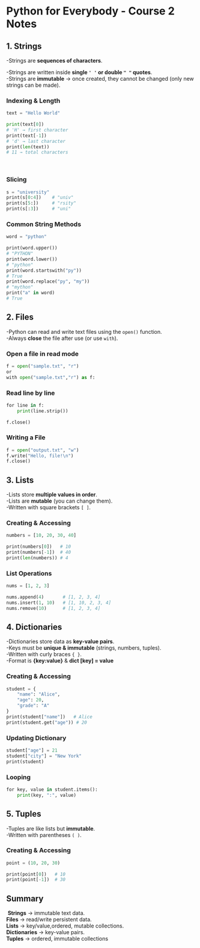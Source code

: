 # Python for Everybody - Course 2 Notes‎

## 1. Strings  

‎-Strings are **sequences of characters**.                      

‎-Strings are written inside **single `' '` or double `" "` quotes**.                           
-Strings are **immutable** → once created, they cannot be changed (only new strings can be made).

### Indexing & Length
```python
‎text = "Hello World"
‎
print(text[0])
# 'H' → first character
‎print(text[-1])
# 'd' → last character
‎print(len(text))
# 11 → total characters
```
‎
### Slicing
```python
‎s = "university"
‎print(s[0:4])    # "univ"
‎print(s[5:])     # "rsity"
‎print(s[:3])     # "uni"
```

### Common String Methods
```python
‎word = "python"
‎
‎print(word.upper())
# "PYTHON"
‎print(word.lower())
# "python"
‎print(word.startswith("py"))
# True
‎print(word.replace("py", "my"))
# "mython"
‎print("a" in word)
# True
```

## 2. Files  

‎‎-Python can read and write text files using the `open()` function.  
‎-Always **close** the file after use (or use `with`).  

### Open a file in read mode
```python
‎f = open("sample.txt", "r")
‎or 
‎with open("sample.txt","r") as f:
```
### Read line by line
```python
‎for line in f:
‎    print(line.strip())
‎
‎f.close()
```

### Writing a File
```python
‎f = open("output.txt", "w")
‎f.write("Hello, file!\n")
‎f.close()
```

## 3. Lists

‎-Lists store **multiple values in order**.                            
‎-Lists are **mutable** (you can change them).                       
‎-Written with square brackets `[ ]`.

### Creating & Accessing
```python
‎numbers = [10, 20, 30, 40]
‎
‎print(numbers[0])   # 10
‎print(numbers[-1])  # 40
‎print(len(numbers)) # 4
```

### List Operations
```python
‎nums = [1, 2, 3]
‎
‎nums.append(4)       # [1, 2, 3, 4]
‎nums.insert(1, 10)   # [1, 10, 2, 3, 4]
‎nums.remove(10)      # [1, 2, 3, 4]
```

## 4. Dictionaries 

-Dictionaries store data as **key-value pairs**.                      
‎-Keys must be **unique & immutable** (strings, numbers, tuples).                            
‎-Written with curly braces `{ }`.   
‎-Format is **{key:value}** & **dict [key] = value**
‎
### Creating & Accessing
```python
‎student = {
‎    "name": "Alice",
‎    "age": 20,
‎    "grade": "A"
‎}
‎‎print(student["name"])   # Alice
‎print(student.get("age")) # 20
```

### Updating Dictionary
```python
‎student["age"] = 21
‎student["city"] = "New York"
‎print(student)
```

### Looping
```python
‎for key, value in student.items():
‎    print(key, ":", value)
```

## 5. Tuples 

‎‎-Tuples are like lists but **immutable**.                      
‎-Written with parentheses `( )`.  
‎
### Creating & Accessing
```python
‎point = (10, 20, 30)
‎
‎print(point[0])   # 10
‎print(point[-1])  # 30
```

## Summary  
‎
‎**Strings** → immutable text data.                               
‎**Files** → read/write persistent data.                               
‎**Lists** → key/value,ordered, mutable collections.                        
‎**Dictionaries** → key-value pairs.                              
**Tuples** → ordered, immutable collections
